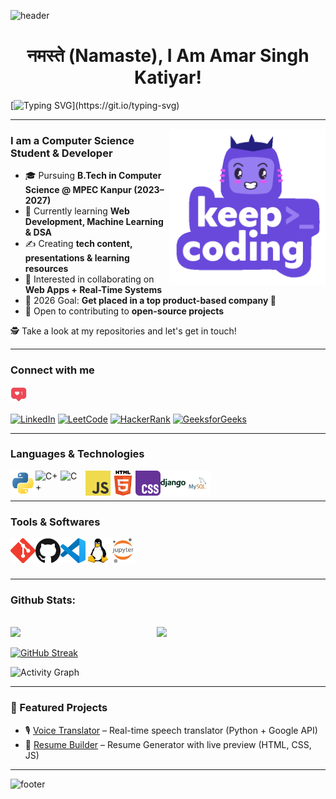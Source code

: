 ![header](https://user-images.githubusercontent.com/121122397/216614878-411f6178-defa-4330-ba48-16db1cc92830.png)

<h1 align="center">
नमस्ते (Namaste), I Am Amar Singh Katiyar!<br>
</h1>

<p align="center">

[![Typing SVG](https://readme-typing-svg.demolab.com?font=Fira+Code&pause=700&width=1100&center=true&lines=Welcome+To+My+Github+Profile;Computer+Science+Engineer;Data+Structures+%26+Algorithms;Software+Developer;Machine+Learning+Enthusiast;Let's+Connect+And+Build+Future.)](https://git.io/typing-svg)

</p>

<hr/>

<img align="right" alt="coding" width="250" src="https://github.com/03prashantpk/03prashantpk/blob/main/assets/keep_coding.gif">

### I am a Computer Science Student & Developer

- 🎓 Pursuing **B.Tech in Computer Science @ MPEC Kanpur (2023–2027)** <br>
- 🌱 Currently learning **Web Development, Machine Learning & DSA** <br>
- ✍️ Creating **tech content, presentations & learning resources** <br>
- 🙌 Interested in collaborating on **Web Apps + Real-Time Systems** <br>
- 🥅 2026 Goal: **Get placed in a top product-based company 🚀** <br>
- 🤝 Open to contributing to **open-source projects** <br>

🕵 Take a look at my repositories and let's get in touch!<br>

---

### Connect with me  

<img width="26" src="https://github.com/03prashantpk/03prashantpk/blob/main/assets/like.png">

<p align="left">
<a href="https://in.linkedin.com/in/amar-singh-katiyar-38522b2a9" target="_blank"><img align="center" src="https://raw.githubusercontent.com/rahuldkjain/github-profile-readme-generator/master/src/images/icons/Social/linked-in-alt.svg" alt="LinkedIn" height="30" width="40" /></a>
<a href="https://leetcode.com/AMAR_14" target="_blank"><img align="center" src="https://raw.githubusercontent.com/rahuldkjain/github-profile-readme-generator/master/src/images/icons/Social/leet-code.svg" alt="LeetCode" height="30" width="40" /></a>
<a href="https://www.hackerrank.com/amarsinghkatiyar" target="_blank"><img align="center" src="https://raw.githubusercontent.com/rahuldkjain/github-profile-readme-generator/master/src/images/icons/Social/hackerrank.svg" alt="HackerRank" height="30" width="40" /></a>
<a href="https://auth.geeksforgeeks.org/user/amarsinghkr10o" target="_blank"><img align="center" src="https://raw.githubusercontent.com/rahuldkjain/github-profile-readme-generator/master/src/images/icons/Social/geeks-for-geeks.svg" alt="GeeksforGeeks" height="30" width="40" /></a>
</p>

---

### Languages & Technologies


<img align="left" alt="Python" width="40px" src="https://raw.githubusercontent.com/github/explore/main/topics/python/python.png" />
<img align="left" alt="C++" width="40px" src="https://user-images.githubusercontent.com/42747200/46140125-da084900-c26d-11e8-8ea7-c45ae6306309.png" />
<img align="left" alt="C" width="40px" src="https://upload.wikimedia.org/wikipedia/commons/1/18/C_Programming_Language.svg" />
<img align="left" alt="JavaScript" width="40px" src="https://raw.githubusercontent.com/github/explore/main/topics/javascript/javascript.png" />
<img align="left" alt="HTML5" width="40px" src="https://raw.githubusercontent.com/github/explore/main/topics/html/html.png" />
<img align="left" alt="CSS3" width="40px" src="https://raw.githubusercontent.com/github/explore/main/topics/css/css.png" />
<img align="left" alt="Django" width="40px" src="https://raw.githubusercontent.com/github/explore/main/topics/django/django.png" />
<img align="left" alt="MySQL" width="40px" src="https://raw.githubusercontent.com/github/explore/main/topics/mysql/mysql.png" />

<br><br>

---

### Tools & Softwares


<img align="left" alt="Git" width="40px" src="https://raw.githubusercontent.com/github/explore/main/topics/git/git.png" />
<img align="left" alt="GitHub" width="40px" src="https://raw.githubusercontent.com/github/explore/main/topics/github/github.png" />
<img align="left" alt="VS Code" width="40px" src="https://raw.githubusercontent.com/github/explore/main/topics/visual-studio-code/visual-studio-code.png" />
<img align="left" alt="Linux" width="40px" src="https://raw.githubusercontent.com/github/explore/main/topics/linux/linux.png" />
<img align="left" alt="Jupyter" width="40px" src="https://raw.githubusercontent.com/github/explore/main/topics/jupyter-notebook/jupyter-notebook.png" />

<br><br><br>

---

### Github Stats:

<br>

<img align="right" width="270" src="https://octodex.github.com/images/daftpunktocat-thomas.gif">

<img src="https://github-readme-stats.vercel.app/api/top-langs/?username=AmarSinghKatiyar&layout=compact&theme=blue-green" />

[![GitHub Streak](http://github-readme-streak-stats.herokuapp.com?user=AmarSinghKatiyar&theme=tokyonight_duo&dates=28DDB7&fire=DD2727&sideLabels=DD7F19&ring=12B6DD&currStreakNum=DD2727&border=65EAD0B7)](https://git.io/streak-stats)

![Activity Graph](https://github-readme-activity-graph.vercel.app/graph?username=AmarSinghKatiyar&theme=github)

---

### 📌 Featured Projects
- 🎙️ [Voice Translator](https://github.com/AmarSinghKatiyar/Voice-Translator) – Real-time speech translator (Python + Google API)  
- 📄 [Resume Builder](https://github.com/AmarSinghKatiyar/Resume-Builder) – Resume Generator with live preview (HTML, CSS, JS)  

---

![footer](https://user-images.githubusercontent.com/121122397/216615077-3e6d2942-32f8-4c4f-a09e-dd3a4617e4a2.gif)
